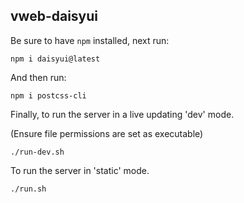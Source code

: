 ## vweb-daisyui

Be sure to have `npm` installed, next run:

`npm i daisyui@latest`

And then run:

`npm i postcss-cli`

Finally, to run the server in a live updating 'dev' mode.

(Ensure file permissions are set as executable)

`./run-dev.sh`

To run the server in 'static' mode.

`./run.sh`
